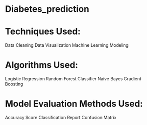 # Diabetes_prediction
# Techniques Used:
Data Cleaning
Data Visualization
Machine Learning Modeling

# Algorithms Used:
Logistic Regression
Random Forest Classifier
Naive Bayes
Gradient Boosting

# Model Evaluation Methods Used:
Accuracy Score
Classification Report
Confusion Matrix
